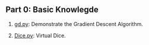## Part 0: Basic Knowlegde

1. [gd.py](./gd.py): Demonstrate the Gradient Descent Algorithm.

2. [Dice.py](./Dice.py): Virtual Dice.
